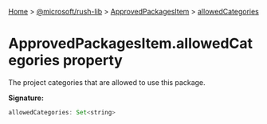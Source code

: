 [Home](./index) &gt; [@microsoft/rush-lib](./rush-lib.md) &gt; [ApprovedPackagesItem](./rush-lib.approvedpackagesitem.md) &gt; [allowedCategories](./rush-lib.approvedpackagesitem.allowedcategories.md)

# ApprovedPackagesItem.allowedCategories property

The project categories that are allowed to use this package.

**Signature:**
```javascript
allowedCategories: Set<string>
```
